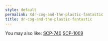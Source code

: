```yaml
---
style: default
permalink: Xdr-cog-and-the-plastic-fantastic
title: dr-cog-and-the-plastic-fantastic
---
```

You may also like:
[SCP-740](http://scp-wiki.net/scp-740)
[SCP-1009](http://scp-wiki.net/scp-1009)